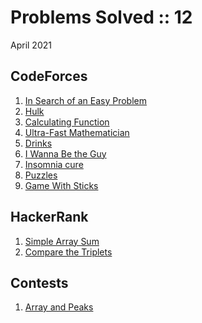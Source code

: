 # Problems Solved :: 12
April 2021

CodeForces
-----------------
1. [In Search of an Easy Problem](https://codeforces.com/problemset/problem/1030/A)
1. [Hulk](https://codeforces.com/problemset/problem/705/A)
1. [Calculating Function](https://codeforces.com/problemset/problem/486/A)
1. [Ultra-Fast Mathematician](https://codeforces.com/problemset/problem/61/A)
1. [Drinks](https://codeforces.com/problemset/problem/200/B)
1. [I Wanna Be the Guy](https://codeforces.com/contest/469/problem/A)
1. [Insomnia cure](https://codeforces.com/problemset/problem/148/A)
1. [Puzzles](https://codeforces.com/problemset/problem/337/A)
1. [Game With Sticks](https://codeforces.com/problemset/problem/451/A)

HackerRank
-----------------
1. [Simple Array Sum](https://www.hackerrank.com/challenges/simple-array-sum/problem)
1. [Compare the Triplets](https://www.hackerrank.com/challenges/compare-the-triplets/problem)

Contests
-----------------
1. [Array and Peaks](https://codeforces.com/problemset/problem/1513/A)
